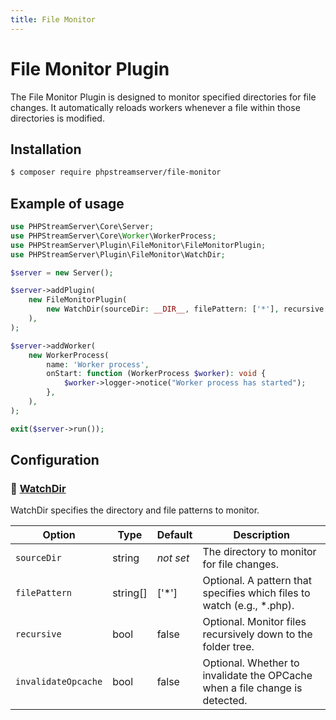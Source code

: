 ```yaml
---
title: File Monitor
---
```


# File Monitor Plugin

The File Monitor Plugin is designed to monitor specified directories for file changes.
It automatically reloads workers whenever a file within those directories is modified.

## Installation

```bash
$ composer require phpstreamserver/file-monitor
```

## Example of usage

```php title="server.php"
use PHPStreamServer\Core\Server;
use PHPStreamServer\Core\Worker\WorkerProcess;
use PHPStreamServer\Plugin\FileMonitor\FileMonitorPlugin;
use PHPStreamServer\Plugin\FileMonitor\WatchDir;

$server = new Server();

$server->addPlugin(
    new FileMonitorPlugin(
        new WatchDir(sourceDir: __DIR__, filePattern: ['*'], recursive: true, invalidateOpcache: true),
    ),
);

$server->addWorker(
    new WorkerProcess(
        name: 'Worker process',
        onStart: function (WorkerProcess $worker): void {
            $worker->logger->notice("Worker process has started");
        },
    ),
);

exit($server->run());
```

## Configuration

### 🔵 [WatchDir](https://github.com/phpstreamserver/file-monitor/blob/main/src/WatchDir.php)

WatchDir specifies the directory and file patterns to monitor.

| Option              | Type     | Default        | Description                                                                 |
|---------------------|----------|----------------|-----------------------------------------------------------------------------|
| `sourceDir`         | string   | *not&nbsp;set* | The directory to monitor for file changes.                                  |
| `filePattern`       | string[] | \['\*'\]       | Optional. A pattern that specifies which files to watch (e.g., *.php).      |
| `recursive`         | bool     | false          | Optional. Monitor files recursively down to the folder tree.                |
| `invalidateOpcache` | bool     | false          | Optional. Whether to invalidate the OPCache when a file change is detected. |
